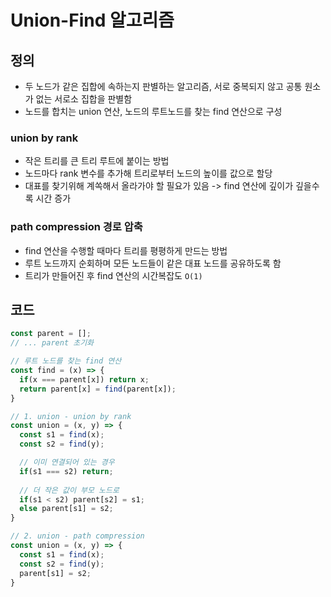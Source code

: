 # Union-Find 알고리즘
## 정의
- 두 노드가 같은 집합에 속하는지 판별하는 알고리즘, 서로 중복되지 않고 공통 원소가 없는 서로소 집합을 판별함
- 노드를 합치는 union 연산, 노드의 루트노드를 찾는 find 연산으로 구성
### union by rank 
- 작은 트리를 큰 트리 루트에 붙이는 방법
- 노드마다 rank 변수를 추가해 트리로부터 노드의 높이를 값으로 할당
- 대표를 찾기위해 계쏙해서 올라가야 할 필요가 있음 -> find 연산에 깊이가 깊을수록 시간 증가
### path compression 경로 압축
- find 연산을 수행할 때마다 트리를 평평하게 만드는 방법
- 루트 노드까지 순회하며 모든 노드들이 같은 대표 노드를 공유하도록 함
- 트리가 만들어진 후 find 연산의 시간복잡도 `O(1)`
## 코드
```js
const parent = [];
// ... parent 초기화

// 루트 노드를 찾는 find 연산
const find = (x) => {
  if(x === parent[x]) return x;
  return parent[x] = find(parent[x]);
}

// 1. union - union by rank
const union = (x, y) => {
  const s1 = find(x);
  const s2 = find(y);

  // 이미 연결되어 있는 경우
  if(s1 === s2) return;
  
  // 더 작은 값이 부모 노드로
  if(s1 < s2) parent[s2] = s1;
  else parent[s1] = s2;
}

// 2. union - path compression
const union = (x, y) => {
  const s1 = find(x);
  const s2 = find(y);
  parent[s1] = s2;
}
```